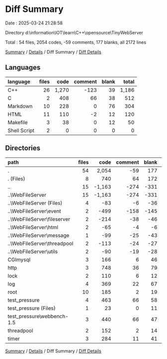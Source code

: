 # Diff Summary

Date : 2025-03-24 21:28:58

Directory d:\\information\\IOT\\learn\\C++\\opensource\\TinyWebServer

Total : 54 files,  2054 codes, -59 comments, 177 blanks, all 2172 lines

[Summary](results.md) / [Details](details.md) / Diff Summary / [Diff Details](diff-details.md)

## Languages
| language | files | code | comment | blank | total |
| :--- | ---: | ---: | ---: | ---: | ---: |
| C++ | 26 | 1,270 | -123 | 39 | 1,186 |
| C | 2 | 408 | 66 | 38 | 512 |
| Markdown | 10 | 228 | 0 | 76 | 304 |
| HTML | 11 | 110 | -2 | 12 | 120 |
| Makefile | 3 | 38 | 0 | 12 | 50 |
| Shell Script | 2 | 0 | 0 | 0 | 0 |

## Directories
| path | files | code | comment | blank | total |
| :--- | ---: | ---: | ---: | ---: | ---: |
| . | 54 | 2,054 | -59 | 177 | 2,172 |
| . (Files) | 8 | 740 | 64 | 172 | 976 |
| .. | 15 | -1,163 | -274 | -331 | -1,768 |
| ..\\WebFileServer | 15 | -1,163 | -274 | -331 | -1,768 |
| ..\\WebFileServer (Files) | 4 | -83 | -6 | -36 | -125 |
| ..\\WebFileServer\\event | 2 | -499 | -158 | -145 | -802 |
| ..\\WebFileServer\\fileserver | 2 | -214 | -38 | -46 | -298 |
| ..\\WebFileServer\\html | 2 | -65 | -4 | -6 | -75 |
| ..\\WebFileServer\\message | 1 | -99 | -25 | -43 | -167 |
| ..\\WebFileServer\\threadpool | 2 | -113 | -24 | -27 | -164 |
| ..\\WebFileServer\\utils | 2 | -90 | -19 | -28 | -137 |
| CGImysql | 3 | 166 | 6 | 46 | 218 |
| http | 3 | 748 | 36 | 79 | 863 |
| lock | 2 | 110 | 6 | 12 | 128 |
| log | 4 | 369 | 22 | 67 | 458 |
| root | 10 | 185 | 2 | 19 | 206 |
| test_pressure | 4 | 463 | 66 | 58 | 587 |
| test_pressure (Files) | 1 | 23 | 0 | 11 | 34 |
| test_pressure\\webbench-1.5 | 3 | 440 | 66 | 47 | 553 |
| threadpool | 2 | 152 | 2 | 14 | 168 |
| timer | 3 | 284 | 11 | 41 | 336 |

[Summary](results.md) / [Details](details.md) / Diff Summary / [Diff Details](diff-details.md)